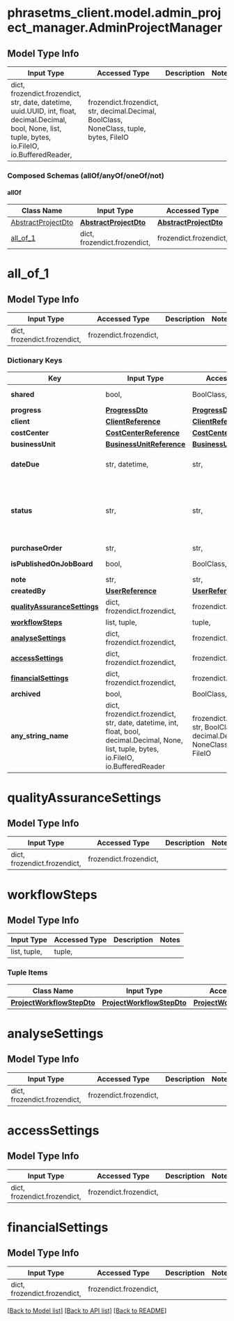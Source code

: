 # phrasetms_client.model.admin_project_manager.AdminProjectManager

## Model Type Info

| Input Type                                                                                                                                              | Accessed Type                                                                           | Description | Notes |
| ------------------------------------------------------------------------------------------------------------------------------------------------------- | --------------------------------------------------------------------------------------- | ----------- | ----- |
| dict, frozendict.frozendict, str, date, datetime, uuid.UUID, int, float, decimal.Decimal, bool, None, list, tuple, bytes, io.FileIO, io.BufferedReader, | frozendict.frozendict, str, decimal.Decimal, BoolClass, NoneClass, tuple, bytes, FileIO |             |

### Composed Schemas (allOf/anyOf/oneOf/not)

#### allOf

| Class Name                                  | Input Type                                      | Accessed Type                                   | Description | Notes |
| ------------------------------------------- | ----------------------------------------------- | ----------------------------------------------- | ----------- | ----- |
| [AbstractProjectDto](AbstractProjectDto.md) | [**AbstractProjectDto**](AbstractProjectDto.md) | [**AbstractProjectDto**](AbstractProjectDto.md) |             |
| [all_of_1](#all_of_1)                       | dict, frozendict.frozendict,                    | frozendict.frozendict,                          |             |

# all_of_1

## Model Type Info

| Input Type                   | Accessed Type          | Description | Notes |
| ---------------------------- | ---------------------- | ----------- | ----- |
| dict, frozendict.frozendict, | frozendict.frozendict, |             |

### Dictionary Keys

| Key                                                       | Input Type                                                                                                                                  | Accessed Type                                                                           | Description                                                        | Notes                                                                                                                                        |
| --------------------------------------------------------- | ------------------------------------------------------------------------------------------------------------------------------------------- | --------------------------------------------------------------------------------------- | ------------------------------------------------------------------ | -------------------------------------------------------------------------------------------------------------------------------------------- |
| **shared**                                                | bool,                                                                                                                                       | BoolClass,                                                                              | Default: false                                                     | [optional]                                                                                                                                   |
| **progress**                                              | [**ProgressDto**](ProgressDto.md)                                                                                                           | [**ProgressDto**](ProgressDto.md)                                                       |                                                                    | [optional]                                                                                                                                   |
| **client**                                                | [**ClientReference**](ClientReference.md)                                                                                                   | [**ClientReference**](ClientReference.md)                                               |                                                                    | [optional]                                                                                                                                   |
| **costCenter**                                            | [**CostCenterReference**](CostCenterReference.md)                                                                                           | [**CostCenterReference**](CostCenterReference.md)                                       |                                                                    | [optional]                                                                                                                                   |
| **businessUnit**                                          | [**BusinessUnitReference**](BusinessUnitReference.md)                                                                                       | [**BusinessUnitReference**](BusinessUnitReference.md)                                   |                                                                    | [optional]                                                                                                                                   |
| **dateDue**                                               | str, datetime,                                                                                                                              | str,                                                                                    |                                                                    | [optional] value must conform to RFC-3339 date-time                                                                                          |
| **status**                                                | str,                                                                                                                                        | str,                                                                                    |                                                                    | [optional] must be one of ["NEW", "ASSIGNED", "COMPLETED", "ACCEPTED_BY_VENDOR", "DECLINED_BY_VENDOR", "COMPLETED_BY_VENDOR", "CANCELLED", ] |
| **purchaseOrder**                                         | str,                                                                                                                                        | str,                                                                                    |                                                                    | [optional]                                                                                                                                   |
| **isPublishedOnJobBoard**                                 | bool,                                                                                                                                       | BoolClass,                                                                              | Default: false                                                     | [optional]                                                                                                                                   |
| **note**                                                  | str,                                                                                                                                        | str,                                                                                    |                                                                    | [optional]                                                                                                                                   |
| **createdBy**                                             | [**UserReference**](UserReference.md)                                                                                                       | [**UserReference**](UserReference.md)                                                   |                                                                    | [optional]                                                                                                                                   |
| **[qualityAssuranceSettings](#qualityAssuranceSettings)** | dict, frozendict.frozendict,                                                                                                                | frozendict.frozendict,                                                                  |                                                                    | [optional]                                                                                                                                   |
| **[workflowSteps](#workflowSteps)**                       | list, tuple,                                                                                                                                | tuple,                                                                                  |                                                                    | [optional]                                                                                                                                   |
| **[analyseSettings](#analyseSettings)**                   | dict, frozendict.frozendict,                                                                                                                | frozendict.frozendict,                                                                  |                                                                    | [optional]                                                                                                                                   |
| **[accessSettings](#accessSettings)**                     | dict, frozendict.frozendict,                                                                                                                | frozendict.frozendict,                                                                  |                                                                    | [optional]                                                                                                                                   |
| **[financialSettings](#financialSettings)**               | dict, frozendict.frozendict,                                                                                                                | frozendict.frozendict,                                                                  |                                                                    | [optional]                                                                                                                                   |
| **archived**                                              | bool,                                                                                                                                       | BoolClass,                                                                              |                                                                    | [optional]                                                                                                                                   |
| **any_string_name**                                       | dict, frozendict.frozendict, str, date, datetime, int, float, bool, decimal.Decimal, None, list, tuple, bytes, io.FileIO, io.BufferedReader | frozendict.frozendict, str, BoolClass, decimal.Decimal, NoneClass, tuple, bytes, FileIO | any string name can be used but the value must be the correct type | [optional]                                                                                                                                   |

# qualityAssuranceSettings

## Model Type Info

| Input Type                   | Accessed Type          | Description | Notes |
| ---------------------------- | ---------------------- | ----------- | ----- |
| dict, frozendict.frozendict, | frozendict.frozendict, |             |

# workflowSteps

## Model Type Info

| Input Type   | Accessed Type | Description | Notes |
| ------------ | ------------- | ----------- | ----- |
| list, tuple, | tuple,        |             |

### Tuple Items

| Class Name                                              | Input Type                                              | Accessed Type                                           | Description | Notes |
| ------------------------------------------------------- | ------------------------------------------------------- | ------------------------------------------------------- | ----------- | ----- |
| [**ProjectWorkflowStepDto**](ProjectWorkflowStepDto.md) | [**ProjectWorkflowStepDto**](ProjectWorkflowStepDto.md) | [**ProjectWorkflowStepDto**](ProjectWorkflowStepDto.md) |             |

# analyseSettings

## Model Type Info

| Input Type                   | Accessed Type          | Description | Notes |
| ---------------------------- | ---------------------- | ----------- | ----- |
| dict, frozendict.frozendict, | frozendict.frozendict, |             |

# accessSettings

## Model Type Info

| Input Type                   | Accessed Type          | Description | Notes |
| ---------------------------- | ---------------------- | ----------- | ----- |
| dict, frozendict.frozendict, | frozendict.frozendict, |             |

# financialSettings

## Model Type Info

| Input Type                   | Accessed Type          | Description | Notes |
| ---------------------------- | ---------------------- | ----------- | ----- |
| dict, frozendict.frozendict, | frozendict.frozendict, |             |

[[Back to Model list]](../../README.md#documentation-for-models) [[Back to API list]](../../README.md#documentation-for-api-endpoints) [[Back to README]](../../README.md)
